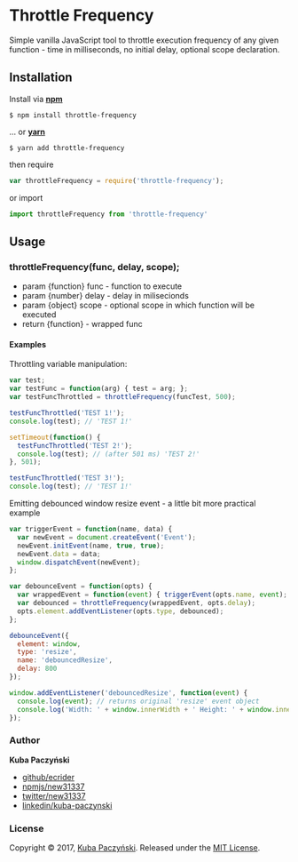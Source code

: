 # Throttle Frequency

Simple vanilla JavaScript tool to throttle execution frequency of any given function - time in milliseconds, no initial delay, optional scope declaration.

## Installation

 Install via **[npm](https://www.npmjs.com/package/throttle-frequency)**
```shell
$ npm install throttle-frequency
```

... or **[yarn](https://yarnpkg.com/en/package/throttle-frequency)**
```shell
$ yarn add throttle-frequency
```

then require

```js
var throttleFrequency = require('throttle-frequency');
```

or import

```js
import throttleFrequency from 'throttle-frequency'
```
## Usage

### throttleFrequency(func, delay, scope);
- param  {function} func  - function to execute
- param  {number}   delay - delay in milisecionds
- param  {object}   scope - optional scope in which function will be executed
- return {function}       - wrapped func

#### Examples
Throttling variable manipulation:
```js
var test;
var testFunc = function(arg) { test = arg; };
var testFuncThrottled = throttleFrequency(funcTest, 500);

testFuncThrottled('TEST 1!');
console.log(test); // 'TEST 1!'

setTimeout(function() {
  testFuncThrottled('TEST 2!');
  console.log(test); // (after 501 ms) 'TEST 2!' 
}, 501);

testFuncThrottled('TEST 3!');
console.log(test); // 'TEST 1!'
```

Emitting debounced window resize event - a little bit more practical example
```js
var triggerEvent = function(name, data) {
  var newEvent = document.createEvent('Event');
  newEvent.initEvent(name, true, true);
  newEvent.data = data;
  window.dispatchEvent(newEvent);
};

var debounceEvent = function(opts) {
  var wrappedEvent = function(event) { triggerEvent(opts.name, event); };
  var debounced = throttleFrequency(wrappedEvent, opts.delay);
  opts.element.addEventListener(opts.type, debounced);
};

debounceEvent({
  element: window,
  type: 'resize',
  name: 'debouncedResize',
  delay: 800
});

window.addEventListener('debouncedResize', function(event) {
  console.log(event); // returns original 'resize' event object
  console.log('Width: ' + window.innerWidth + ' Height: ' + window.innerHeight);
});

```

### Author

**Kuba Paczyński**
* [github/ecrider](https://github.com/ecrider)
* [npmjs/new31337](https://www.npmjs.com/~new31337)
* [twitter/new31337](https://twitter.com/new31337)
* [linkedin/kuba-paczynski](https://www.linkedin.com/in/kuba-paczynski/)


### License

Copyright © 2017, [Kuba Paczyński](https://github.com/ecrider).
Released under the [MIT License](LICENSE).
